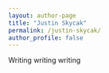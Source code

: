 ```yaml
---
layout: author-page
title: "Justin Skycak"
permalink: /justin-skycak/
author_profile: false
---
```


<!--# [<center>Justin Skycak</center>](#top)-->

<div style="width:100%; max-width:800px; margin:auto">  
    
Writing writing writing

</div>
